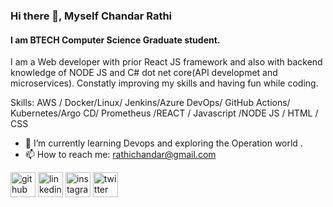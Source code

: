 ### Hi there 👋, Myself Chandar Rathi 
#### I am BTECH Computer Science Graduate student. 
I am a Web developer with prior React JS framework and also with backend knowledge of NODE JS  and  C# dot net core(API developmet and microservices).
Constatly improving my  skills and having fun while coding. 


Skills:  AWS / Docker/Linux/ Jenkins/Azure DevOps/ GitHub Actions/ Kubernetes/Argo CD/ Prometheus /REACT / Javascript /NODE JS / HTML / CSS

- 🌱 I’m currently learning  Devops and exploring the Operation world .  
- 📫 How to reach me: rathichandar@gmail.com 


[<img src='https://cdn.jsdelivr.net/npm/simple-icons@3.0.1/icons/github.svg' alt='github' height='40'>](https://github.com/rathichandar)  [<img src='https://cdn.jsdelivr.net/npm/simple-icons@3.0.1/icons/linkedin.svg' alt='linkedin' height='40'>](https://www.linkedin.com/in/ChandarRathi/)  [<img src='https://cdn.jsdelivr.net/npm/simple-icons@3.0.1/icons/instagram.svg' alt='instagram' height='40'>](https://www.instagram.com/chandar_rathi/)  [<img src='https://cdn.jsdelivr.net/npm/simple-icons@3.0.1/icons/twitter.svg' alt='twitter' height='40'>](https://twitter.com/@the_sil3nt_guy)  


